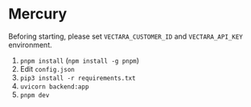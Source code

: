 # Mercury

Beforing starting, please set `VECTARA_CUSTOMER_ID` and `VECTARA_API_KEY` environment.

1. `pnpm install` (`npm install -g pnpm`)
2. Edit `config.json`
3. `pip3 install -r requirements.txt`
4. `uvicorn backend:app`
5. `pnpm dev`
